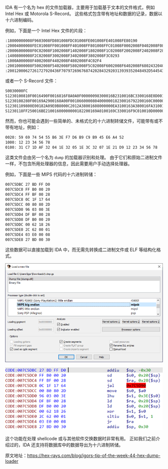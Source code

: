 IDA 有一个名为 hex 的文件加载器，主要用于加载基于文本的文件格式，例如 Intel Hex 或 Motorola S-Record。 这些格式包含带有地址和数据的记录，数据以十六进制编码。

例如，下面是一个 Intel Hex 文件的片段：

```
:18000000008F9603008FD801008FDC01008FE001008FE401008FE80190
:20004000008FEC01008FF001008FF401008FF801008FFC01008F0002008F0402008F08024D
:20006000008F0C02008F1002008F1402008F1802008F1C02008F2002008F2402008F280228
:14008000008F2C02008F3002008F3402008F3802008F3C0293
:1000A000008F4002008F4402008F4802008F4C02F4
:20010000008F5002008F5402008F5802008F5C02008F6002008F6402008F680243204C694C
:20012000627261727920436F707972696768742028432920313939352048492D5445434818
```

或者一个 S-Record 文件：

```
S0030000FC
S1230100810F0016490F0016816F8A0A0F00000098300016B2310016BC3300168E0D0016A7
S1230108280F00169A2900168A00F001866000080400000018230016792200160C00000032
S12301109800E00182A09E0B8000C2012A38001608000000EA3100163A380016FA310016CA
S1230118FF250016BE21001600000000182200169A0100169C330016F9C010010D000000D7
```

然而，你也可能会遇到一些简单的、未格式化的十六进制转储文件，可能带有或不带有地址，例如：

```
0020: 59 69 74 54 55 B6 3E F7 D6 B9 C9 B9 45 E6 A4 52
1000: 12 23 34 56 78
0100: 31 C7 1D AF 32 04 1E 32 05 1E 3C 32 07 1E 21 D9 12 23 34 56 78
```

这类文件会由另一个名为 `dump` 的加载器识别和处理。 由于它们和原始二进制文件一样，不包含所用处理器的信息，因此需要用户手动选择处理器。

例如，下面是一些 MIPS 代码的十六进制转储：

```
007C5DBC 27 BD FF D0
007C5DC0 FF B0 00 20
007C5DC4 FF BF 00 28
007C5DC8 0C 1F 17 64
007C5DCC 00 80 80 2D
007C5DD0 96 03 00 3E
007C5DD4 DF BF 00 28
007C5DD8 DF B0 00 20
007C5DDC 00 62 18 26
007C5DE0 2C 62 00 01
007C5DE4 03 E0 00 08
007C5DE8 27 BD 00 30
```

这些数据可以直接加载到 IDA 中，而无需先转换成二进制文件或 ELF 等结构化格式。

![](assets/2021/06/hexldr.png)

![](assets/2021/06/hexldr_ida.png)

这个功能在处理 shellcode 或与其他软件交换数据时非常有用。 正如我们之前介绍过的，IDA 还支持将数据库中的数据导出为十六进制转储。

原文地址：https://hex-rays.com/blog/igors-tip-of-the-week-44-hex-dump-loader
